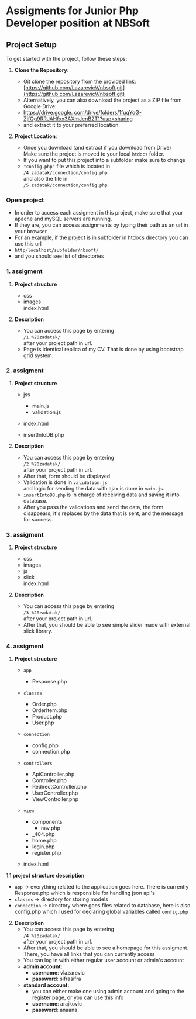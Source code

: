 # Assigments for Junior Php Developer position at NBSoft

## Project Setup

To get started with the project, follow these steps:

1. **Clone the Repository**:
   - Git clone the repository from the provided link: [https://github.com/LazarevicV/nbsoft.git](https://github.com/LazarevicV/nbsoft.git)
   - Alternatively, you can also download the project as a ZIP file from Google Drive:
   - [https://drive.google.
     com/drive/folders/1fuqYoG-ZjfQg9RRJAHfxx3AXmJenB2T1?usp=sharing](https://drive.google.com/drive/folders/1fuqYoG-ZjfQg9RRJAHfxx3AXmJenB2T1?usp=sharing)
   - and extract it to your preferred location.

2. **Project Location**:
   - Once you download (and extract if you download from Drive)<br>Make sure the project is moved to your local 
     `htdocs` 
     folder.
   - If you want to put this project into a subfolder make sure to change 
   - `"config.php"` file which is located in <br> `/4.zadatak/connection/config.php` <br>
   and also the file in <br>
   `/5.zadatak/connection/config.php`

### Open project

- In order to access each assigment in this project, make sure that your apache and mySQL servers are running.
- If they are, you can access assignments by typing their path as an url in your browser
- For an example, if the project is in subfolder in htdocs directory you can use this url
- `http/localhost/subfolder/nbsoft/`
- and you should see list of directories 

### 1. assigment 

1. **Project structure**
    - css
    - images <br>
   index.html

2. **Description**
    - You can access this page by entering<br>`/1.%20zadatak/`<br> after your project path in url.
    - Page is identical replica of my CV. That is done by using bootstrap grid system.

### 2. assigment 

1. **Project structure**
    - jss<br>
        - main.js<br>
        - validation.js<br>
      
   - index.html<br>
   - insertIntoDB.php

2. **Description**
    - You can access this page by entering<br>`/2.%20zadatak/`<br> after your project path in url.
    - After that, form should be displayed
    - Validation is done in `validation.js`<br>
   and logic for sending the data with ajax is done in `main.js`.
    - `insertIntoDB.php` is in charge of receiving data and saving it into database.
    - After you pass the validations and send the data, the form disappears, it's replaces by the data that is 
      sent, and the message for success.

### 3. assigment

1. **Project structure**
   - css<br>
   - images<br>
   - js
   - slick<br>
   index.html

2. **Description**
    - You can access this page by entering<br>`/3.%20zadatak/`<br> after your project path in url.
    - After that, you should be able to see simple slider made with external slick library.

### 4. assigment

1. **Project structure**
   - `app`
     - Response.php
   - `classes`
     - Order.php
     - OrderItem.php
     - Product.php
     - User.php
   - `connection`
     - config.php
     - connection.php
   - `controllers`
     - ApiController.php
     - Controller.php
     - RedirectController.php
     - UserController.php
     - ViewController.php
   - `view`
     - components
       - nav.php
     - _404.php
     - home.php
     - login.php
     - register.php<br>
   
   - index.html

1.1 **project structure description**
- `app` -> everything related to the application goes here. There is currently Response.php which is 
  responsible for handling json api's
- `classes` -> directory for storing models
- `connection` -> directory where goes files related to database, here is also config.php which I used for declaring 
  global variables called `config.php`

2. **Description**
    - You can access this page by entering<br>`/4.%20zadatak/`<br> after your project path in url.
    - After that, you should be able to see a homepage for this assigment. There, you have all links that you can 
      currently access
    - You can log in with either regular user account or admin's account
    - **admin account:**
      - **username**: vlazarevic
      - **password**: sifrasifra
    - **standard account:**
      - you can either make one using admin account and going to the register page, or you can use this info
      - **username**: arajkovic
      - **password**: anaana
    